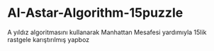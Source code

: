 # AI-Astar-Algorithm-15puzzle
 A yıldız algoritmasını kullanarak Manhattan Mesafesi yardımıyla 15lik rastgele karıştırılmış yapboz
